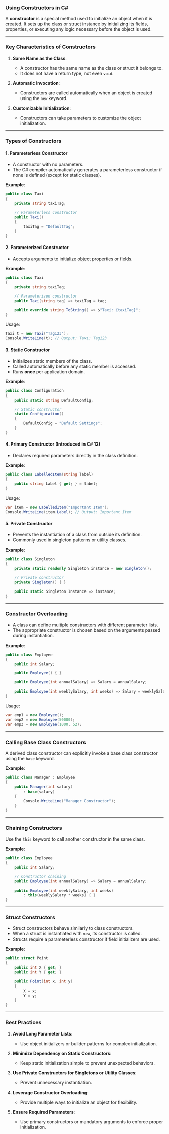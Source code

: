 ### **Using Constructors in C#**

A **constructor** is a special method used to initialize an object when it is created. It sets up the class or struct instance by initializing its fields, properties, or executing any logic necessary before the object is used.

---

### **Key Characteristics of Constructors**
1. **Same Name as the Class**:
   - A constructor has the same name as the class or struct it belongs to.
   - It does not have a return type, not even `void`.

2. **Automatic Invocation**:
   - Constructors are called automatically when an object is created using the `new` keyword.

3. **Customizable Initialization**:
   - Constructors can take parameters to customize the object initialization.

---

### **Types of Constructors**
#### **1. Parameterless Constructor**
- A constructor with no parameters.
- The C# compiler automatically generates a parameterless constructor if none is defined (except for static classes).

**Example**:
```csharp
public class Taxi
{
    private string taxiTag;

    // Parameterless constructor
    public Taxi() 
    {
        taxiTag = "DefaultTag";
    }
}
```

#### **2. Parameterized Constructor**
- Accepts arguments to initialize object properties or fields.

**Example**:
```csharp
public class Taxi
{
    private string taxiTag;

    // Parameterized constructor
    public Taxi(string tag) => taxiTag = tag;

    public override string ToString() => $"Taxi: {taxiTag}";
}
```

Usage:
```csharp
Taxi t = new Taxi("Tag123");
Console.WriteLine(t); // Output: Taxi: Tag123
```

#### **3. Static Constructor**
- Initializes static members of the class.
- Called automatically before any static member is accessed.
- Runs **once** per application domain.

**Example**:
```csharp
public class Configuration
{
    public static string DefaultConfig;

    // Static constructor
    static Configuration() 
    {
        DefaultConfig = "Default Settings";
    }
}
```

#### **4. Primary Constructor** (Introduced in C# 12)
- Declares required parameters directly in the class definition.

**Example**:
```csharp
public class LabelledItem(string label)
{
    public string Label { get; } = label;
}
```

Usage:
```csharp
var item = new LabelledItem("Important Item");
Console.WriteLine(item.Label); // Output: Important Item
```

#### **5. Private Constructor**
- Prevents the instantiation of a class from outside its definition.
- Commonly used in singleton patterns or utility classes.

**Example**:
```csharp
public class Singleton
{
    private static readonly Singleton instance = new Singleton();

    // Private constructor
    private Singleton() { }

    public static Singleton Instance => instance;
}
```

---

### **Constructor Overloading**
- A class can define multiple constructors with different parameter lists.
- The appropriate constructor is chosen based on the arguments passed during instantiation.

**Example**:
```csharp
public class Employee
{
    public int Salary;

    public Employee() { }

    public Employee(int annualSalary) => Salary = annualSalary;

    public Employee(int weeklySalary, int weeks) => Salary = weeklySalary * weeks;
}
```

Usage:
```csharp
var emp1 = new Employee();
var emp2 = new Employee(50000);
var emp3 = new Employee(1000, 52);
```

---

### **Calling Base Class Constructors**
A derived class constructor can explicitly invoke a base class constructor using the `base` keyword.

**Example**:
```csharp
public class Manager : Employee
{
    public Manager(int salary)
        : base(salary)
    {
        Console.WriteLine("Manager Constructor");
    }
}
```

---

### **Chaining Constructors**
Use the `this` keyword to call another constructor in the same class.

**Example**:
```csharp
public class Employee
{
    public int Salary;

    // Constructor chaining
    public Employee(int annualSalary) => Salary = annualSalary;

    public Employee(int weeklySalary, int weeks)
        : this(weeklySalary * weeks) { }
}
```

---

### **Struct Constructors**
- Struct constructors behave similarly to class constructors.
- When a struct is instantiated with `new`, its constructor is called.
- Structs require a parameterless constructor if field initializers are used.

**Example**:
```csharp
public struct Point
{
    public int X { get; }
    public int Y { get; }

    public Point(int x, int y)
    {
        X = x;
        Y = y;
    }
}
```

---

### **Best Practices**
1. **Avoid Long Parameter Lists**:
   - Use object initializers or builder patterns for complex initialization.

2. **Minimize Dependency on Static Constructors**:
   - Keep static initialization simple to prevent unexpected behaviors.

3. **Use Private Constructors for Singletons or Utility Classes**:
   - Prevent unnecessary instantiation.

4. **Leverage Constructor Overloading**:
   - Provide multiple ways to initialize an object for flexibility.

5. **Ensure Required Parameters**:
   - Use primary constructors or mandatory arguments to enforce proper initialization.
